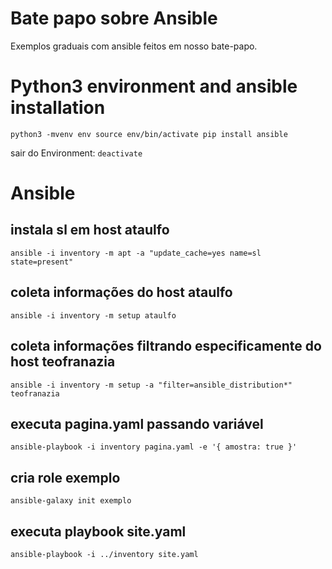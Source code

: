 # Bate papo sobre Ansible

Exemplos graduais com ansible feitos em nosso bate-papo.

# Python3 environment and ansible installation
``
python3 -mvenv env
source env/bin/activate
pip install ansible
``

sair do Environment:
``
deactivate
``

# Ansible

## instala sl em host ataulfo
``
ansible -i inventory -m apt -a "update_cache=yes name=sl state=present"
``

## coleta informações do host ataulfo
``
ansible -i inventory -m setup ataulfo
``

## coleta informações filtrando especificamente do host teofranazia
``
ansible -i inventory -m setup -a "filter=ansible_distribution*" teofranazia
``

## executa pagina.yaml passando variável
``
ansible-playbook -i inventory pagina.yaml -e '{ amostra: true }'
``

## cria role exemplo
``
ansible-galaxy init exemplo
``

## executa playbook site.yaml
``
ansible-playbook -i ../inventory site.yaml
``

